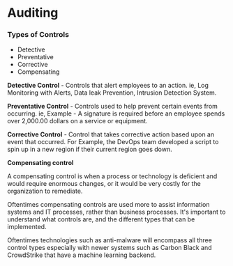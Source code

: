 # Auditing

### **Types of Controls**

* Detective
* Preventative
* Corrective
* Compensating

**Detective Control** - Controls that alert employees to an action. ie, Log Monitoring with Alerts, Data leak Prevention, Intrusion Detection System.

**Preventative Control** - Controls used to help prevent certain events from occurring. ie, Example - A signature is required before an employee spends over 2,000.00 dollars on a service or equipment.

**Corrective Control** - Control that takes corrective action based upon an event that occurred. For Example, the DevOps team developed a script to spin up in a new region if their current region goes down.

**Compensating control**

A compensating control is when a process or technology is deficient and would require enormous changes, or it would be very costly for the organization to remediate.

Oftentimes compensating controls are used more to assist information systems and IT processes, rather than business processes. It's important to understand what controls are, and the different types that can be implemented.

Oftentimes technologies such as anti-malware will encompass all three control types especially with newer systems such as Carbon Black and CrowdStrike that have a machine learning backend.





